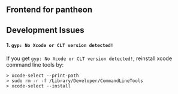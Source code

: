 ## Frontend for pantheon


## Development Issues

#### 1. `gyp: No Xcode or CLT version detected!`
If you get `gyp: No Xcode or CLT version detected!`, reinstall xcode command line tools by:

```
> xcode-select --print-path
> sudo rm -r -f /Library/Developer/CommandLineTools
> xcode-select --install
```

